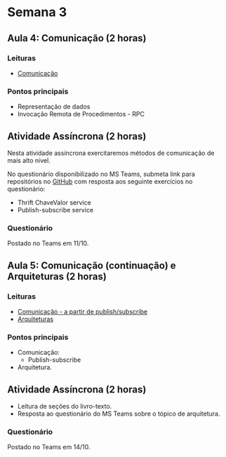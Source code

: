 # Semana 3

## Aula 4: Comunicação (2 horas)

### Leituras

* [Comunicação](https://lasarojc.github.io/ds_notes/comm/)

### Pontos principais

* Representação de dados
* Invocação Remota de Procedimentos - RPC

## Atividade Assíncrona (2 horas)

Nesta atividade assíncrona exercitaremos métodos de comunicação de mais alto nível.

No questionário disponibilizado no MS Teams, submeta link para repositórios no [GitHub](https://github.com) com resposta aos seguinte exercícios no questionário:

* Thrift ChaveValor service
* Publish-subscribe service

### Questionário

Postado no Teams em 11/10.

## Aula 5: Comunicação (continuação) e Arquiteturas (2 horas)

### Leituras

* [Comunicação - a partir de publish/subscribe](https://lasarojc.github.io/ds_notes/comm/)
* [Arquiteturas](https://lasarojc.github.io/ds_notes/arch/)

### Pontos principais

* Comunicação:
  * Publish-subscribe
* Arquitetura.

## Atividade Assíncrona (2 horas)

* Leitura de seções do livro-texto.
* Resposta ao questionário do MS Teams sobre o tópico de arquitetura.

### Questionário

Postado no Teams em 14/10.
